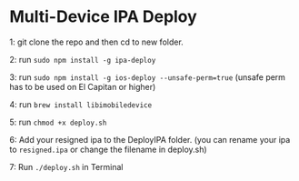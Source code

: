 # Multi-Device IPA Deploy

1: git clone the repo and then cd to new folder.

2: run `sudo npm install -g ipa-deploy`

3: run `sudo npm install -g ios-deploy --unsafe-perm=true` (unsafe perm has to be used on El Capitan or higher)

4: run `brew install libimobiledevice`

5: run `chmod +x deploy.sh`

6: Add your resigned ipa to the DeployIPA folder.
(you can rename your ipa to `resigned.ipa` or change the filename in deploy.sh)

7: Run `./deploy.sh` in Terminal
